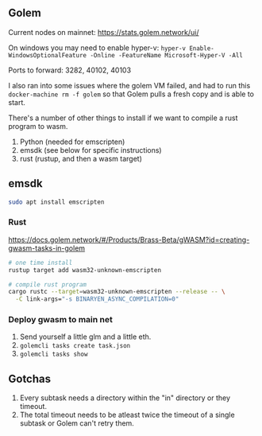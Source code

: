 ## Golem

Current nodes on mainnet: https://stats.golem.network/ui/

On windows you may need to enable hyper-v: `hyper-v Enable-WindowsOptionalFeature -Online -FeatureName Microsoft-Hyper-V -All`

Ports to forward: 3282, 40102, 40103

I also ran into some issues where the golem VM failed, and had to run this `docker-machine rm -f golem` so that Golem pulls a fresh copy and is able to start.

There's a number of other things to install if we want to compile a rust program to wasm.

1. Python (needed for emscripten)
2. emsdk (see below for specific instructions)
3. rust (rustup, and then a wasm target)

## emsdk
```bash
sudo apt install emscripten
```

### Rust

https://docs.golem.network/#/Products/Brass-Beta/gWASM?id=creating-gwasm-tasks-in-golem

```bash
# one time install
rustup target add wasm32-unknown-emscripten

# compile rust program
cargo rustc --target=wasm32-unknown-emscripten --release -- \
  -C link-args="-s BINARYEN_ASYNC_COMPILATION=0"
```

### Deploy gwasm to main net

1. Send yourself a little glm and a little eth.
2. `golemcli tasks create task.json`
3. `golemcli tasks show`

## Gotchas

1. Every subtask needs a directory within the "in" directory or they timeout.
2. The total timeout needs to be atleast twice the timeout of a single subtask or Golem can't retry them.
